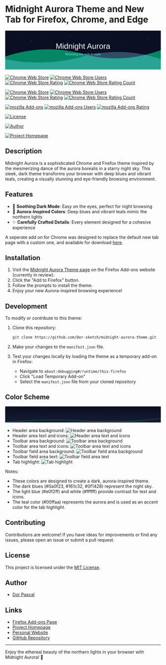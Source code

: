 # Midnight Aurora Theme and New Tab for Firefox, Chrome, and Edge

![Midnight Aurora Theme Banner](./images/midnight-aurora-banner.svg)

[![Chrome Web Store](https://img.shields.io/chrome-web-store/v/dpghhonmlpcaamibllmhdijnpklfofpj)](https://chromewebstore.google.com/detail/midnight-aurora/dpghhonmlpcaamibllmhdijnpklfofpj)
[![Chrome Web Store Users](https://img.shields.io/chrome-web-store/users/dpghhonmlpcaamibllmhdijnpklfofpj)](https://chromewebstore.google.com/detail/midnight-aurora/dpghhonmlpcaamibllmhdijnpklfofpj)
[![Chrome Web Store Rating](https://img.shields.io/chrome-web-store/rating/dpghhonmlpcaamibllmhdijnpklfofpj)](https://chromewebstore.google.com/detail/midnight-aurora/dpghhonmlpcaamibllmhdijnpklfofpj)
[![Chrome Web Store Rating Count](https://img.shields.io/chrome-web-store/rating-count/dpghhonmlpcaamibllmhdijnpklfofpj)](https://chromewebstore.google.com/detail/midnight-aurora/dpghhonmlpcaamibllmhdijnpklfofpj)

[![Chrome Web Store](https://img.shields.io/chrome-web-store/v/gkinjgiebpadnndaihlonmkhjkbdbdla)](https://chromewebstore.google.com/detail/midnight-aurora/gkinjgiebpadnndaihlonmkhjkbdbdla)
[![Chrome Web Store Users](https://img.shields.io/chrome-web-store/users/gkinjgiebpadnndaihlonmkhjkbdbdla)](https://chromewebstore.google.com/detail/midnight-aurora/gkinjgiebpadnndaihlonmkhjkbdbdla)
[![Chrome Web Store Rating](https://img.shields.io/chrome-web-store/rating/gkinjgiebpadnndaihlonmkhjkbdbdla)](https://chromewebstore.google.com/detail/midnight-aurora/gkinjgiebpadnndaihlonmkhjkbdbdla)
[![Chrome Web Store Rating Count](https://img.shields.io/chrome-web-store/rating-count/gkinjgiebpadnndaihlonmkhjkbdbdla)](https://chromewebstore.google.com/detail/midnight-aurora/gkinjgiebpadnndaihlonmkhjkbdbdla)


[![mozilla Add-ons](https://img.shields.io/amo/v/midnight-aurora-new-tab)](https://addons.mozilla.org/firefox/addon/midnight-aurora/)
[![mozilla Add-ons Users](https://img.shields.io/amo/users/midnight-aurora-new-tab)](https://addons.mozilla.org/firefox/addon/midnight-aurora/)
[![mozilla Add-ons Rating](https://img.shields.io/amo/rating/midnight-aurora-new-tab)](https://addons.mozilla.org/firefox/addon/midnight-aurora/)

[![License](https://img.shields.io/github/license/Dor-sketch/midnight-aurora-theme)](LICENSE)

[![Author](https://img.shields.io/badge/author-Dor%20Pascal-80a0c0)](https://dorpascal.com)

[![Project Homepage](https://img.shields.io/badge/project%20homepage-dorpascal.com%2Fmidnight--aurora--theme-80a0c0)](https://dorpascal.com/midnight-aurora-theme/)

## Description

Midnight Aurora is a sophisticated Chrome and Firefox theme inspired by the mesmerizing dance of the aurora borealis in a starry night sky. This sleek, dark theme transforms your browser with deep blues and vibrant teals, creating a visually stunning and eye-friendly browsing environment.

## Features

- 🌙 **Soothing Dark Mode**: Easy on the eyes, perfect for night browsing
- 🎨 **Aurora-Inspired Colors**: Deep blues and vibrant teals mimic the northern lights
- ✨ **Carefully Crafted Details**: Every element designed for a cohesive experience

A seperate add on for Chrome was designed to replace the default new tab page with a custom one, and available for download [here](https://chromewebstore.google.com/detail/midnight-aurora-new-tab/dpghhonmlpcaamibllmhdijnpklfofpj).

## Installation

1. Visit the [Midnight Aurora Theme page](https://addons.mozilla.org/firefox/addon/midnight-aurora/) on the Firefox Add-ons website (currently in review).
2. Click the "Add to Firefox" button.
3. Follow the prompts to install the theme.
4. Enjoy your new Aurora-inspired browsing experience!

## Development

To modify or contribute to this theme:

1. Clone this repository:

    ```bash
    git clone https://github.com/Dor-sketch/midnight-aurora-theme.git
    ```

2. Make your changes to the `manifest.json` file.

3. Test your changes locally by loading the theme as a temporary add-on in Firefox:
    - Navigate to `about:debugging#/runtime/this-firefox`
    - Click "Load Temporary Add-on"
    - Select the `manifest.json` file from your cloned repository

## Color Scheme

![background Header Image](./images/midnight-aurora-header-svg.svg)

- Header area background: ![Header area background](https://img.shields.io/badge/0a0f23-0a0f23.svg?style=flat&color=0a0f23)
- Header area text and icons: ![Header area text and icons](https://img.shields.io/badge/80a0c0-80a0c0.svg?style=flat&color=80e0ff)
- Toolbar area background: ![Toolbar area background](https://img.shields.io/badge/161c32-161c32.svg?style=flat&color=161c32)
- Toolbar area text and icons: ![Toolbar area text and icons](https://img.shields.io/badge/e0f2ff-e0f2ff.svg?style=flat&color=e0f2ff)
- Toolbar field area background: ![Toolbar field area background](https://img.shields.io/badge/0f1428-0f1428.svg?style=flat&color=0f1428)
- Toolbar field area text: ![Toolbar field area text](https://img.shields.io/badge/ffffff-ffffff.svg?style=flat&color=ffffff)
- Tab highlight: ![Tab highlight](https://img.shields.io/badge/00ffaa-00ffaa.svg?style=flat&color=00ffaa)

Notes:

- These colors are designed to create a dark, aurora-inspired theme.
- The dark blues (#0a0f23, #161c32, #0f1428) represent the night sky.
- The light blue (#e0f2ff) and white (#ffffff) provide contrast for text and icons.
- The teal color (#00ffaa) represents the aurora and is used as an accent color for the tab highlight.

## Contributing

Contributions are welcome! If you have ideas for improvements or find any issues, please open an issue or submit a pull request.

## License

This project is licensed under the [MIT License](LICENSE).

## Author

- [Dor Pascal](https://github.com/Dor-sketch)

## Links

- [Firefox Add-ons Page](https://addons.mozilla.org/firefox/addon/midnight-aurora/)
- [Project Homepage](https://dorpascal.com/midnight-aurora-theme/)
- [Personal Website](https://dorpascal.com)
- [GitHub Repository](https://github.com/Dor-sketch/midnight-aurora-theme)

---

Enjoy the ethereal beauty of the northern lights in your browser with Midnight Aurora! 🌌
